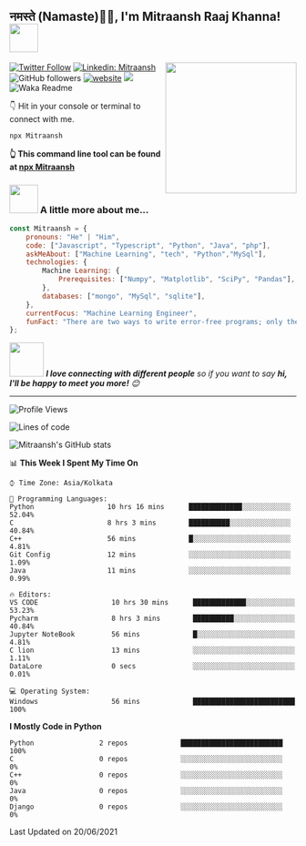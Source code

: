 <h2>नमस्ते (Namaste)🙏🏻, I'm Mitraansh Raaj Khanna! <img src="https://media.giphy.com/media/coxQHKASG60HrHtvkt/giphy.gif" width="50"></h2>
<img align='right' src="https://media.giphy.com/media/iIqmM5tTjmpOB9mpbn/giphy.gif" width="230">

[![Twitter Follow](https://img.shields.io/twitter/follow/mitraansh?label=Follow)](https://twitter.com/intent/follow?screen_name=mitraansh)
[![Linkedin: Mitraansh](https://img.shields.io/badge/-Mitraansh-blue?style=flat-square&logo=Linkedin&logoColor=white&link=https://www.linkedin.com/in/mitraansh-raaj-khanna-b9512120a/)](https://www.linkedin.com/in/mitraansh-raaj-khanna-b9512120a/)
![GitHub followers](https://img.shields.io/github/followers/Mitraansh098?label=Follow&style=social)
[![website](https://img.shields.io/badge/Website-46a2f1.svg?&style=flat-square&logo=Google-Chrome&logoColor=white&link=https://Mitraanshsingh.me/)](https://Mitraanshsingh.me/)
![](https://visitor-badge.glitch.me/badge?page_id=Mitraansh098.Mitraansh098)
![Waka Readme](https://github.com/Mitraansh098/Mitraansh098/workflows/Waka%20Readme/badge.svg)

👇 Hit in your console or terminal to connect with me.

```bash
npx Mitraansh
```
**👆 This command line tool can be found at [npx Mitraansh](https://github.com/Mitraansh098/npx_card)**

### <img src="https://media.giphy.com/media/VgCDAzcKvsR6OM0uWg/giphy.gif" width="50"> A little more about me...  

```javascript
const Mitraansh = {
    pronouns: "He" | "Him",
    code: ["Javascript", "Typescript", "Python", "Java", "php"],
    askMeAbout: ["Machine Learning", "tech", "Python","MySql"],
    technologies: {
        Machine Learning: {
            Prerequisites: ["Numpy", "Matplotlib", "SciPy", "Pandas"],
        },
        databases: ["mongo", "MySql", "sqlite"],
    },
    currentFocus: "Machine Learning Engineer",
    funFact: "There are two ways to write error-free programs; only the third one works"
};
```

<img src="https://media.giphy.com/media/LnQjpWaON8nhr21vNW/giphy.gif" width="60"> <em><b>I love connecting with different people</b> so if you want to say <b>hi, I'll be happy to meet you more!</b> 😊</em>

---
<!--START_SECTION:waka-->
![Profile Views](http://img.shields.io/badge/Profile%20Views-874-blue)

![Lines of code](https://img.shields.io/badge/From%20Hello%20World%20I%27ve%20Written-1.5%20million%20lines%20of%20code-blue)

![Mitraansh's GitHub stats](https://github-readme-stats.vercel.app/api?username=Mitraansh&show_icons=true&theme=dark)

📊 **This Week I Spent My Time On** 

```text
⌚︎ Time Zone: Asia/Kolkata

💬 Programming Languages: 
Python                  10 hrs 16 mins      █████████████░░░░░░░░░░░░   52.04% 
C                       8 hrs 3 mins        ██████████░░░░░░░░░░░░░░░   40.84% 
C++                     56 mins             █░░░░░░░░░░░░░░░░░░░░░░░░   4.81% 
Git Config              12 mins             ░░░░░░░░░░░░░░░░░░░░░░░░░   1.09% 
Java                    11 mins             ░░░░░░░░░░░░░░░░░░░░░░░░░   0.99%

🔥 Editors: 
VS CODE                  10 hrs 30 mins      █████████████░░░░░░░░░░░░   53.23% 
Pycharm                  8 hrs 3 mins        ██████████░░░░░░░░░░░░░░░   40.84% 
Jupyter NoteBook         56 mins             █░░░░░░░░░░░░░░░░░░░░░░░░   4.81% 
C lion                   13 mins             ░░░░░░░░░░░░░░░░░░░░░░░░░   1.11% 
DataLore                 0 secs              ░░░░░░░░░░░░░░░░░░░░░░░░░   0.01%

💻 Operating System: 
Windows                  56 mins             █████████████████████████   100%

```

**I Mostly Code in Python** 

```text
Python                2 repos             █████████████████████████   100%
C                     0 repos             ░░░░░░░░░░░░░░░░░░░░░░░░░   0% 
C++                   0 repos             ░░░░░░░░░░░░░░░░░░░░░░░░░   0% 
Java                  0 repos             ░░░░░░░░░░░░░░░░░░░░░░░░░   0% 
Django                0 repos             ░░░░░░░░░░░░░░░░░░░░░░░░░   0%

```

 Last Updated on 20/06/2021
<!--END_SECTION:waka-->
